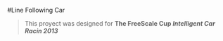 #Line Following Car

>This proyect was designed for **The FreeScale Cup *Intelligent Car Racin 2013*** 
